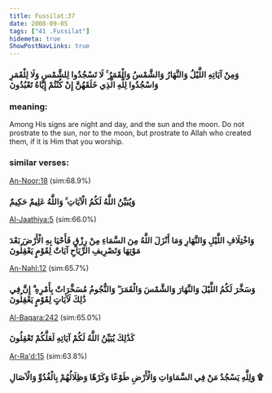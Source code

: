 ```yaml
---
title: Fussilat:37
date: 2008-09-05
tags: ["41 .Fussilat"]
hidemeta: true 
ShowPostNavLinks: true 
---
```

### وَمِنْ آيَاتِهِ اللَّيْلُ وَالنَّهَارُ وَالشَّمْسُ وَالْقَمَرُ ۚ لَا تَسْجُدُوا لِلشَّمْسِ وَلَا لِلْقَمَرِ وَاسْجُدُوا لِلَّهِ الَّذِي خَلَقَهُنَّ إِنْ كُنْتُمْ إِيَّاهُ تَعْبُدُونَ
### meaning: 
Among His signs are night and day, and the sun and the moon. Do not prostrate to the sun, nor to the moon, but prostrate to Allah who created them, if it is Him that you worship.
### similar verses: 

[An-Noor:18](/24/18) (sim:68.9%)

### وَيُبَيِّنُ اللَّهُ لَكُمُ الْآيَاتِ ۚ وَاللَّهُ عَلِيمٌ حَكِيمٌ

[Al-Jaathiya:5](/45/5) (sim:66.0%)

### وَاخْتِلَافِ اللَّيْلِ وَالنَّهَارِ وَمَا أَنْزَلَ اللَّهُ مِنَ السَّمَاءِ مِنْ رِزْقٍ فَأَحْيَا بِهِ الْأَرْضَ بَعْدَ مَوْتِهَا وَتَصْرِيفِ الرِّيَاحِ آيَاتٌ لِقَوْمٍ يَعْقِلُونَ

[An-Nahl:12](/16/12) (sim:65.7%)

### وَسَخَّرَ لَكُمُ اللَّيْلَ وَالنَّهَارَ وَالشَّمْسَ وَالْقَمَرَ ۖ وَالنُّجُومُ مُسَخَّرَاتٌ بِأَمْرِهِ ۗ إِنَّ فِي ذَٰلِكَ لَآيَاتٍ لِقَوْمٍ يَعْقِلُونَ

[Al-Baqara:242](/2/242) (sim:65.0%)

### كَذَٰلِكَ يُبَيِّنُ اللَّهُ لَكُمْ آيَاتِهِ لَعَلَّكُمْ تَعْقِلُونَ

[Ar-Ra'd:15](/13/15) (sim:63.8%)

### وَلِلَّهِ يَسْجُدُ مَنْ فِي السَّمَاوَاتِ وَالْأَرْضِ طَوْعًا وَكَرْهًا وَظِلَالُهُمْ بِالْغُدُوِّ وَالْآصَالِ ۩
